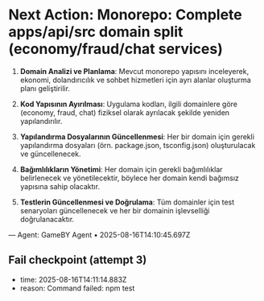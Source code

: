 # Next Action: Monorepo: Complete apps/api/src domain split (economy/fraud/chat services)

1. **Domain Analizi ve Planlama**: Mevcut monorepo yapısını inceleyerek, ekonomi, dolandırıcılık ve sohbet hizmetleri için ayrı alanlar oluşturma planı geliştirilir. 

2. **Kod Yapısının Ayırılması**: Uygulama kodları, ilgili domainlere göre (economy, fraud, chat) fiziksel olarak ayrılacak şekilde yeniden yapılandırılır.

3. **Yapılandırma Dosyalarının Güncellenmesi**: Her bir domain için gerekli yapılandırma dosyaları (örn. package.json, tsconfig.json) oluşturulacak ve güncellenecek.

4. **Bağımlılıkların Yönetimi**: Her domain için gerekli bağımlılıklar belirlenecek ve yönetilecektir, böylece her domain kendi bağımsız yapısına sahip olacaktır.

5. **Testlerin Güncellenmesi ve Doğrulama**: Tüm domainler için test senaryoları güncellenecek ve her bir domainin işlevselliği doğrulanacaktır.

— Agent: GameBY Agent • 2025-08-16T14:10:45.697Z


## Fail checkpoint (attempt 3)
- time: 2025-08-16T14:11:14.883Z
- reason: Command failed: npm test
